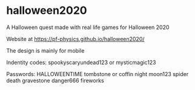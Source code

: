# halloween2020

A Halloween quest made with real life games for Halloween 2020

Website at https://pf-physics.github.io/halloween2020/

The design is mainly for mobile

Indentity codes:
spookyscaryundead123 or mysticmagic123

Passwords:
HALLOWEENTIME
tombstone or coffin
night
moon123
spider
death
gravestone
danger666
fireworks
